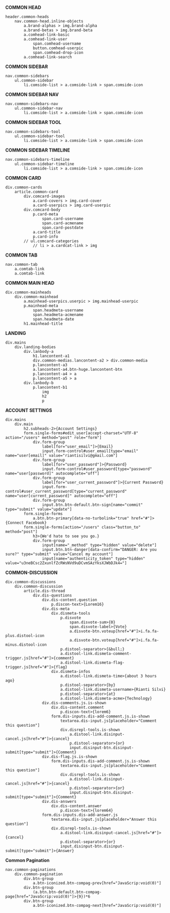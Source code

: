 **COMMON HEAD**

    header.common-heads
        nav.common-head.inline-objects
            a.brand-alphas > img.brand-alpha
            a.brand-betas > img.brand-beta
            a.comhead-link-basic
            a.comhead-link-user
                span.comhead-username
                button.comhead-userpic
                span.comhead-drop-icon
            a.comhead-link-search


**COMMON SIDEBAR**

    nav.common-sidebars
        ul.common-sidebar
            li.comside-list > a.comside-link > span.comside-icon


**COMMON SIDEBAR NAV**

    nav.common-sidebars-nav
        ul.common-sidebar-nav
            li.comside-list > a.comside-link > span.comside-icon


**COMMON SIDEBAR TOOL**

    nav.common-sidebars-tool
        ul.common-sidebar-tool
            li.comside-list > a.comside-link > span.comside-icon


**COMMON SIDEBAR TIMELINE**

    nav.common-sidebars-timeline
        ul.common-sidebar-timeline
            li.comside-list > a.comside-link > span.comside-icon


**COMMON CARD**

    div.common-cards
        article.common-card
            div.comcard-images
                a.card-covers > img.card-cover
                a.card-userpics > img.card-userpic
            div.comcard-body
                p.card-meta
                    span.card-username
                    span.card-acmename
                    span.card-postdate
                a.card-title
                p.card-info
            // ul.comcard-categories
                // li > a.cardcat-link > img

**COMMON TAB**

    nav.common-tab
        a.comtab-link
        a.comtab-link


**COMMON MAIN HEAD**

    div.common-mainheads
        div.common-mainhead
            a.mainhead-userpics.userpic > img.mainhead-userpic
            p.mainhead-meta
                span.headmeta-username
                span.headmeta-acmename
                span.headmeta-date
            h1.mainhead-title


**LANDING**

    div.mains
        div.landing-bodies
            div.lanbody-a
                h1.lancontent-a1
                div.common-medias.lancontent-a2 > div.common-media
                p.lancontent-a3
                a.lancontent-a4.btn-huge.lancontent-btn
                p.lancontent-a4 > a
                p.lancontent-a5 > a
            div.lanbody-b
                p.lancontent-b1
                    img
                    h2
                    p


**ACCOUNT SETTINGS**

    div.mains
        div.main
            h2.subheads-2>{Account Settings}
            form.single-forms#edit_user[accept-charset="UTF-8" action="/users" method="post" role="form"]
                div.form-group
                    label[for="user_email"]>{Email}
                    input.form-control#user_email[type="email" name="user[email]" value="riantisilvi@gmail.com"]
                div.form-group
                    label[for="user_password"]>{Password}
                    input.form-control#user_password[type="password" name="user[password]" autocomplete="off"]
                div.form-group
                    label[for="user_current_password"]>{Current Password}
                    input.form-control#user_current_password[type="current_password" name="user[current_password]" autocomplete="off"]
                div.form-group
                    input.btn.btn-default.btn-sign[name="commit" type="submit" value="update"]
            form.single-forms
                a.btn.btn-primary[data-no-turbolink="true" href="#"]>{Connect Facebook}
            form.single-forms[action="/users" class="button_to" method="post"]
                h3>{We'd hate to see you go.}
                div.form-group
                    input[name="_method" type="hidden" value="delete"]
                    input.btn.btn-danger[data-confirm="DANGER: Are you sure?" type="submit" value="Cancel my account"]
                    input[name="authenticity_token" type="hidden" value="u3neBCsc2ZxunlfZcRWsNVd9uDCvmSAzYksXJWbDJk4="]


**COMMON-DISCUSSION**

    div.common-discussions
        div.common-discussion
            article.dis-thread
                div.dis-questions
                    div.dis-content.question
                        p.discon-text>{Lorem16}
                    div.dis-meta
                        div.dismeta-tools
                            p.disvote
                                span.disvote-sum>{0}
                                span.disvote-label>{Vote}
                                a.disvote-btn.voteup[href="#"]>i.fa.fa-plus.distool-icon
                                a.disvote-btn.voteup[href="#"]>i.fa.fa-minus.distool-icon
                            p.distool-separator>{&bull;}
                            a.distool-link.dismeta-comment-trigger.js[href="#"]>{comment}
                            a.distool-link.dismeta-flag-trigger.js[href="#"]>{flag}
                        div.dismeta-infos
                            a.distool-link.dismeta-time>{about 3 hours ago}
                            p.distool-separator>{by}
                            a.distool-link.dismeta-username>{Rianti Silvi}
                            p.distool-separator>{at}
                            a.distool-link.dismeta-acme>{Technology}
                    div.dis-comments.js.is-shown
                        div.dis-content.comment
                            p.discon-text>{lorem6}
                        form.dis-inputs.dis-add-comment.js.is-shown
                            textarea.dis-input.js[placeholder="Comment this question"]
                            div.disrepl-tools.is-shown
                                a.distool-link.disinput-cancel.js[href="#"]>{cancel}
                                p.distool-separator>{or}
                                input.disinput-btn.disinput-submit[type="submit"]>{Comment}
                    div.dis-flag.js.is-shown
                        form.dis-inputs.dis-add-comment.js.is-shown
                            textarea.dis-input.js[placeholder="Comment this question"]
                            div.disrepl-tools.is-shown
                                a.distool-link.disinput-cancel.js[href="#"]>{cancel}
                                p.distool-separator>{or}
                                input.disinput-btn.disinput-submit[type="submit"]>{Comment}
                    div.dis-answers
                        div.dis-content.answer
                            p.discon-text>{lorem64}
                    form.dis-inputs.dis-add-answer.js
                        textarea.dis-input.js[placeholder="Answer this question"]
                        div.disrepl-tools.is-shown
                            a.distool-link.disinput-cancel.js[href="#"]>{cancel}
                            p.distool-separator>{or}
                            input.disinput-btn.disinput-submit[type="submit"]>{Answer}


**Common Pagination**

    nav.common-paginations
        div.common-pagination
            div.btn-group
                a.btn-iconized.btn-compag-prev[href="JavaScrip:void(0)"]
            div.btn-group
                (a.btn.btn-default.btn-compag-page[href="JavaScrip:void(0)"]>{9})*6
            div.btn-group
                a.btn-iconized.btn-compag-next[href="JavaScrip:void(0)"]
